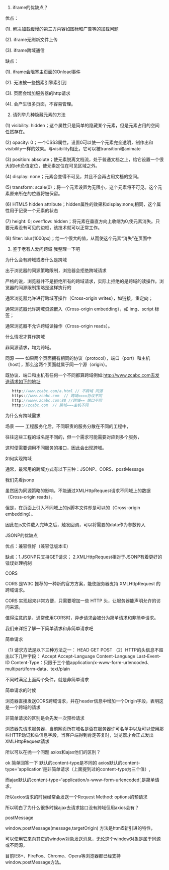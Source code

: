 1. iframe的优缺点？

优点：

(1). 解决加载缓慢的第三方内容如图标和广告等的加载问题

(2). iframe无刷新文件上传

(3). iframe跨域通信

缺点：

(1). iframe会阻塞主页面的Onload事件

(2). 无法被一些搜索引擎索引到

(3). 页面会增加服务器的http请求

(4). 会产生很多页面，不容易管理。


2. 请列举几种隐藏元素的方法

(1) visibility: hidden；这个属性只是简单的隐藏某个元素，但是元素占用的空间任然存在。

(2) opacity: 0；一个CSS3属性，设置0可以使一个元素完全透明，制作出和visibility一样的效果。与visibility相比，它可以被transition和animate

(3) position: absolute；使元素脱离文档流，处于普通文档之上，给它设置一个很大的left负值定位，使元素定位在可见区域之外。

(4) display: none；元素会变得不可见，并且不会再占用文档的空间。

(5) transform: scale(0)；将一个元素设置为无限小，这个元素将不可见。这个元素原来所在的位置将被保留。

(6) HTML5 hidden attribute；hidden属性的效果和display:none;相同，这个属性用于记录一个元素的状态

(7) height: 0; overflow: hidden；将元素在垂直方向上收缩为0,使元素消失。只要元素没有可见的边框，该技术就可以正常工作。

(8) filter: blur(1000px)；给一个很大的值，从而使这个元素“消失”在页面中



3. 鉴于老有人爱问跨域 我整理一下吧

为什么会有跨域或者什么是跨域

出于浏览器的同源策略限制，浏览器会拒绝跨域请求

严格的说，浏览器并不是拒绝所有的跨域请求，实际上拒绝的是跨域的读操作。浏览器的同源限制策略是这样执行的

通常浏览器允许进行跨域写操作（Cross-origin writes），如链接，重定向；

通常浏览器允许跨域资源嵌入（Cross-origin embedding），如 img、script 标签；

通常浏览器不允许跨域读操作（Cross-origin reads）。

什么情况才算作跨域

非同源请求，均为跨域。

同源 —— 如果两个页面拥有相同的协议（protocol），端口（port）和主机（host），那么这两个页面就属于同一个源（origin）。

既协议、端口和主机有任何一个不同都算跨域例如:http://www.zcabc.com去发送请求如下的地址

```js
   http://www.zcabc.com/a.html // 不跨域 同源 
   https://www.zcabc.com  // 跨域====协议不同
   http://wwww.zcabc.com:88 //跨域== 端口不同
   http://zcabc.com  // 跨域===主机不同

```
为什么有跨域需求

场景 —— 工程服务化后，不同职责的服务分散在不同的工程中，

往往这些工程的域名是不同的，但一个需求可能需要对应到多个服务，

这时便需要调用不同服务的接口，因此会出现跨域。

如何实现跨域

通常，最常用的跨域方式有以下三种：JSONP、CORS、postMessage

我们先看jsonp

虽然因为同源策略的影响，不能通过XMLHttpRequest请求不同域上的数据（Cross-origin reads）。

但是，在页面上引入不同域上的js脚本文件却是可以的（Cross-origin embedding）。

因此在js文件载入完毕之后，触发回调，可以将需要的data作为参数传入

JSONP的优缺点

优点：兼容性好（兼容低版本IE）

缺点：1.JSONP只支持GET请求； 2.XMLHttpRequest相对于JSONP有着更好的错误处理机制


CORS

CORS 是W3C 推荐的一种新的官方方案，能使服务器支持 XMLHttpRequest 的跨域请求。

CORS 实现起来非常方便，只需要增加一些 HTTP 头，让服务器能声明允许的访问来源。

值得注意的是，通常使用CORS时，异步请求会被分为简单请求和非简单请求。

我们来详细了解一下简单请求和非简单请求吧

简单请求

（1) 请求方法是以下三种方法之一：
    HEAD
    GET
    POST
（2）HTTP的头信息不超出以下几种字段：
    Accept
    Accept-Language
    Content-Language
    Last-Event-ID
    Content-Type：只限于三个值application/x-www-form-urlencoded、multipart/form-data、text/plain 

不同时满足上面两个条件，就是非简单请求  

简单请求的时候

浏览器直接发送CORS跨域请求，并在header信息中增加一个Origin字段，表明这是一个跨域的请求

非简单请求的区别是会先发一次预检请求

浏览器先请求服务器，当前网页所在域名是否在服务器许可名单中以及可以使用那些HTTP动词和头信息字段，当客户端得到肯定答复时，浏览器才会正式发出XMLHttpRequest请求

所以可以在抛一个问题 axios和ajax他们的区别？

ok 简单回答一下 默认的content-type是不同的 axios默认的content-type='application'是非简单请求（上面提到过的content-type为三个值）,

而ajax默认的content-type='application/x-www-form-urlencoded',是简单请求，

所以axios请求的时候经常会发送一个Request Method: options的预请求

所以明白了为什么很多时候ajax去请求接口没有跨域但用axios会有？

postMessage

window.postMessage(message,targetOrigin) 方法是html5新引进的特性，

可以使用它来向其它的window对象发送消息，无论这个window对象是属于同源或不同源，

目前IE8+、FireFox、Chrome、Opera等浏览器都已经支持window.postMessage方法。